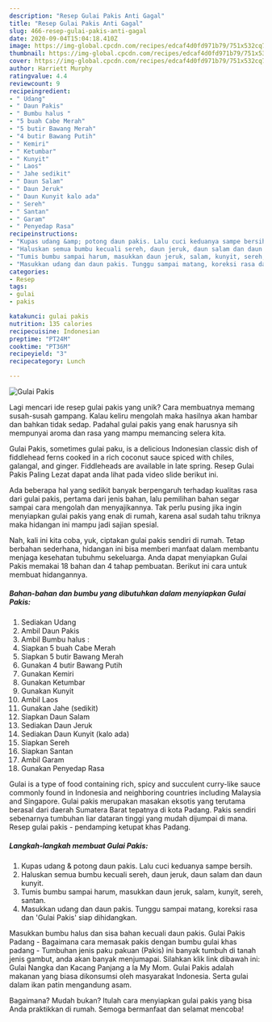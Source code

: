 ```yaml
---
description: "Resep Gulai Pakis Anti Gagal"
title: "Resep Gulai Pakis Anti Gagal"
slug: 466-resep-gulai-pakis-anti-gagal
date: 2020-09-04T15:04:18.410Z
image: https://img-global.cpcdn.com/recipes/edcaf4d0fd971b79/751x532cq70/gulai-pakis-foto-resep-utama.jpg
thumbnail: https://img-global.cpcdn.com/recipes/edcaf4d0fd971b79/751x532cq70/gulai-pakis-foto-resep-utama.jpg
cover: https://img-global.cpcdn.com/recipes/edcaf4d0fd971b79/751x532cq70/gulai-pakis-foto-resep-utama.jpg
author: Harriett Murphy
ratingvalue: 4.4
reviewcount: 9
recipeingredient:
- " Udang"
- " Daun Pakis"
- " Bumbu halus "
- "5 buah Cabe Merah"
- "5 butir Bawang Merah"
- "4 butir Bawang Putih"
- " Kemiri"
- " Ketumbar"
- " Kunyit"
- " Laos"
- " Jahe sedikit"
- " Daun Salam"
- " Daun Jeruk"
- " Daun Kunyit kalo ada"
- " Sereh"
- " Santan"
- " Garam"
- " Penyedap Rasa"
recipeinstructions:
- "Kupas udang &amp; potong daun pakis. Lalu cuci keduanya sampe bersih."
- "Haluskan semua bumbu kecuali sereh, daun jeruk, daun salam dan daun kunyit."
- "Tumis bumbu sampai harum, masukkan daun jeruk, salam, kunyit, sereh, santan."
- "Masukkan udang dan daun pakis. Tunggu sampai matang, koreksi rasa dan &#39;Gulai Pakis&#39; siap dihidangkan."
categories:
- Resep
tags:
- gulai
- pakis

katakunci: gulai pakis 
nutrition: 135 calories
recipecuisine: Indonesian
preptime: "PT24M"
cooktime: "PT36M"
recipeyield: "3"
recipecategory: Lunch

---
```



![Gulai Pakis](https://img-global.cpcdn.com/recipes/edcaf4d0fd971b79/751x532cq70/gulai-pakis-foto-resep-utama.jpg)

Lagi mencari ide resep gulai pakis yang unik? Cara membuatnya memang susah-susah gampang. Kalau keliru mengolah maka hasilnya akan hambar dan bahkan tidak sedap. Padahal gulai pakis yang enak harusnya sih mempunyai aroma dan rasa yang mampu memancing selera kita.

Gulai Pakis, sometimes gulai paku, is a delicious Indonesian classic dish of fiddlehead ferns cooked in a rich coconut sauce spiced with chiles, galangal, and ginger. Fiddleheads are available in late spring. Resep Gulai Pakis Paling Lezat dapat anda lihat pada video slide berikut ini.

Ada beberapa hal yang sedikit banyak berpengaruh terhadap kualitas rasa dari gulai pakis, pertama dari jenis bahan, lalu pemilihan bahan segar sampai cara mengolah dan menyajikannya. Tak perlu pusing jika ingin menyiapkan gulai pakis yang enak di rumah, karena asal sudah tahu triknya maka hidangan ini mampu jadi sajian spesial.


Nah, kali ini kita coba, yuk, ciptakan gulai pakis sendiri di rumah. Tetap berbahan sederhana, hidangan ini bisa memberi manfaat dalam membantu menjaga kesehatan tubuhmu sekeluarga. Anda dapat menyiapkan Gulai Pakis memakai 18 bahan dan 4 tahap pembuatan. Berikut ini cara untuk membuat hidangannya.

<!--inarticleads1-->

##### Bahan-bahan dan bumbu yang dibutuhkan dalam menyiapkan Gulai Pakis:

1. Sediakan  Udang
1. Ambil  Daun Pakis
1. Ambil  Bumbu halus :
1. Siapkan 5 buah Cabe Merah
1. Siapkan 5 butir Bawang Merah
1. Gunakan 4 butir Bawang Putih
1. Gunakan  Kemiri
1. Gunakan  Ketumbar
1. Gunakan  Kunyit
1. Ambil  Laos
1. Gunakan  Jahe (sedikit)
1. Siapkan  Daun Salam
1. Sediakan  Daun Jeruk
1. Sediakan  Daun Kunyit (kalo ada)
1. Siapkan  Sereh
1. Siapkan  Santan
1. Ambil  Garam
1. Gunakan  Penyedap Rasa


Gulai is a type of food containing rich, spicy and succulent curry-like sauce commonly found in Indonesia and neighboring countries including Malaysia and Singapore. Gulai pakis merupakan masakan eksotis yang terutama berasal dari daerah Sumatera Barat tepatnya di kota Padang. Pakis sendiri sebenarnya tumbuhan liar dataran tinggi yang mudah dijumpai di mana. Resep gulai pakis - pendamping ketupat khas Padang. 

<!--inarticleads2-->

##### Langkah-langkah membuat Gulai Pakis:

1. Kupas udang &amp; potong daun pakis. Lalu cuci keduanya sampe bersih.
1. Haluskan semua bumbu kecuali sereh, daun jeruk, daun salam dan daun kunyit.
1. Tumis bumbu sampai harum, masukkan daun jeruk, salam, kunyit, sereh, santan.
1. Masukkan udang dan daun pakis. Tunggu sampai matang, koreksi rasa dan &#39;Gulai Pakis&#39; siap dihidangkan.


Masukkan bumbu halus dan sisa bahan kecuali daun pakis. Gulai Pakis Padang - Bagaimana cara memasak pakis dengan bumbu gulai khas padang - Tumbuhan jenis paku pakuan (Pakis) ini banyak tumbuh di tanah jenis gambut, anda akan banyak menjumapai. Silahkan klik link dibawah ini: Gulai Nangka dan Kacang Panjang a la My Mom. Gulai Pakis adalah makanan yang biasa dikonsumsi oleh masyarakat Indonesia. Serta gulai dalam ikan patin mengandung asam. 

Bagaimana? Mudah bukan? Itulah cara menyiapkan gulai pakis yang bisa Anda praktikkan di rumah. Semoga bermanfaat dan selamat mencoba!
